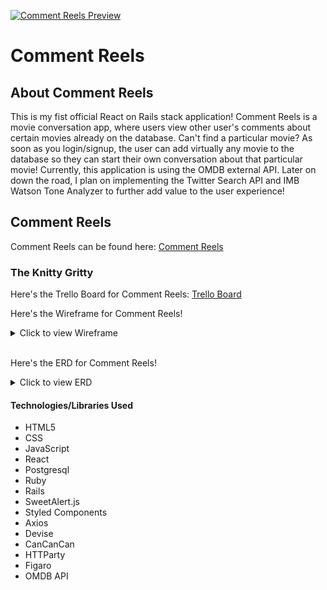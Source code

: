 [![Comment Reels Preview](https://i.imgur.com/JkPInYd.png)](https://comment-reels.herokuapp.com/)
# Comment Reels

## About Comment Reels
This is my fist official React on Rails stack application! Comment Reels is a movie conversation app, where users view other user's comments about certain movies already on the database. Can't find a particular movie? As soon as you login/signup, the user can add virtually any movie to the database so they can start their own conversation about that particular movie! Currently, this application is using the OMDB external API. Later on down the road, I plan on implementing the Twitter Search API and IMB Watson Tone Analyzer to further add value to the user experience!


## Comment Reels
Comment Reels can be found here: [Comment Reels](https://comment-reels.herokuapp.com/ "Comment Reels")


### The Knitty Gritty

Here's the Trello Board for Comment Reels: [Trello Board](https://trello.com/b/fseQS739/comment-reels "Trello Board")

Here's the Wireframe for Comment Reels!
<details>
  <summary>Click to view Wireframe</summary>
  
  ![Wireframe for Comment Reels](https://i.imgur.com/zMJALQj.png "WireFrame")
  <br>
  *The red objects in the wireframe are my reach goals, which I definitely plan on completing very soon!*

</details>
<br>

Here's the ERD for Comment Reels!
<details>
  <summary>Click to view ERD</summary>
  
![ERD for Comment Reels](https://i.imgur.com/m7KL15z.png "ERD")
<br>
*The red Twitter Model is a stretch goal, which I am planning on completing very soon!*

</details>

#### Technologies/Libraries Used
* HTML5
* CSS
* JavaScript
* React
* Postgresql
* Ruby
* Rails
* SweetAlert.js
* Styled Components
* Axios
* Devise
* CanCanCan
* HTTParty
* Figaro
* OMDB API


